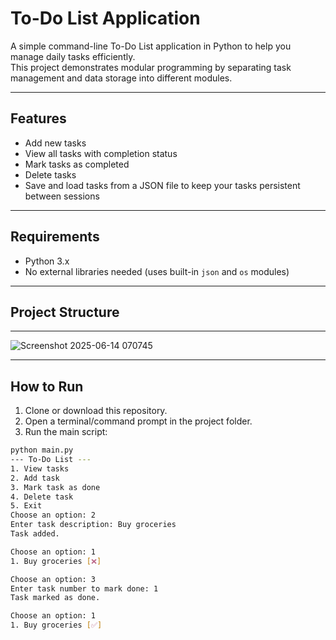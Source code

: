 # To-Do List Application

A simple command-line To-Do List application in Python to help you manage daily tasks efficiently.  
This project demonstrates modular programming by separating task management and data storage into different modules.

---

## Features

- Add new tasks  
- View all tasks with completion status  
- Mark tasks as completed  
- Delete tasks  
- Save and load tasks from a JSON file to keep your tasks persistent between sessions  

---

## Requirements

- Python 3.x  
- No external libraries needed (uses built-in `json` and `os` modules)  

---

## Project Structure





-----------------------------------------------------------------------------------------------------------------------------------------



![Screenshot 2025-06-14 070745](https://github.com/user-attachments/assets/933ad92b-e477-47a4-865f-fa894a848990)



---

## How to Run

1. Clone or download this repository.  
2. Open a terminal/command prompt in the project folder.  
3. Run the main script:

```bash
python main.py
--- To-Do List ---
1. View tasks
2. Add task
3. Mark task as done
4. Delete task
5. Exit
Choose an option: 2
Enter task description: Buy groceries
Task added.

Choose an option: 1
1. Buy groceries [❌]

Choose an option: 3
Enter task number to mark done: 1
Task marked as done.

Choose an option: 1
1. Buy groceries [✅]
